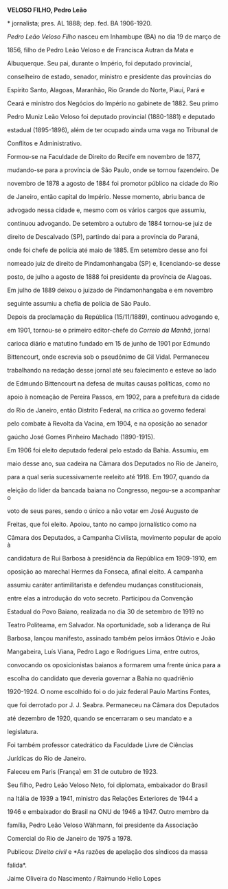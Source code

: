**VELOSO FILHO, Pedro Leão**



\* jornalista; pres. AL 1888; dep. fed. BA 1906-1920.



*Pedro Leão Veloso Filho* nasceu em Inhambupe (BA) no dia 19 de março de

1856, filho de Pedro Leão Veloso e de Francisca Autran da Mata e

Albuquerque. Seu pai, durante o Império, foi deputado provincial,

conselheiro de estado, senador, ministro e presidente das províncias do

Espírito Santo, Alagoas, Maranhão, Rio Grande do Norte, Piauí, Pará e

Ceará e ministro dos Negócios do Império no gabinete de 1882. Seu primo

Pedro Muniz Leão Veloso foi deputado provincial (1880-1881) e deputado

estadual (1895-1896), além de ter ocupado ainda uma vaga no Tribunal de

Conflitos e Administrativo.



Formou-se na Faculdade de Direito do Recife em novembro de 1877,

mudando-se para a província de São Paulo, onde se tornou fazendeiro. De

novembro de 1878 a agosto de 1884 foi promotor público na cidade do Rio

de Janeiro, então capital do Império. Nesse momento, abriu banca de

advogado nessa cidade e, mesmo com os vários cargos que assumiu,

continuou advogando. De setembro a outubro de 1884 tornou-se juiz de

direito de Descalvado (SP), partindo daí para a província do Paraná,

onde foi chefe de polícia até maio de 1885. Em setembro desse ano foi

nomeado juiz de direito de Pindamonhangaba (SP) e, licenciando-se desse

posto, de julho a agosto de 1888 foi presidente da província de Alagoas.

Em julho de 1889 deixou o juizado de Pindamonhangaba e em novembro

seguinte assumiu a chefia de polícia de São Paulo.



Depois da proclamação da República (15/11/1889), continuou advogando e,

em 1901, tornou-se o primeiro editor-chefe do *Correio da Manhã*, jornal

carioca diário e matutino fundado em 15 de junho de 1901 por Edmundo

Bittencourt, onde escrevia sob o pseudônimo de Gil Vidal. Permaneceu

trabalhando na redação desse jornal até seu falecimento e esteve ao lado

de Edmundo Bittencourt na defesa de muitas causas políticas, como no

apoio à nomeação de Pereira Passos, em 1902, para a prefeitura da cidade

do Rio de Janeiro, então Distrito Federal, na crítica ao governo federal

pelo combate à Revolta da Vacina, em 1904, e na oposição ao senador

gaúcho José Gomes Pinheiro Machado (1890-1915).



Em 1906 foi eleito deputado federal pelo estado da Bahia. Assumiu, em

maio desse ano, sua cadeira na Câmara dos Deputados no Rio de Janeiro,

para a qual seria sucessivamente reeleito até 1918. Em 1907, quando da

eleição do líder da bancada baiana no Congresso, negou-se a acompanhar o

voto de seus pares, sendo o único a não votar em José Augusto de

Freitas, que foi eleito. Apoiou, tanto no campo jornalístico como na

Câmara dos Deputados, a Campanha Civilista, movimento popular de apoio à

candidatura de Rui Barbosa à presidência da República em 1909-1910, em

oposição ao marechal Hermes da Fonseca, afinal eleito. A campanha

assumiu caráter antimilitarista e defendeu mudanças constitucionais,

entre elas a introdução do voto secreto. Participou da Convenção

Estadual do Povo Baiano, realizada no dia 30 de setembro de 1919 no

Teatro Politeama, em Salvador. Na oportunidade, sob a liderança de Rui

Barbosa, lançou manifesto, assinado também pelos irmãos Otávio e João

Mangabeira, Luís Viana, Pedro Lago e Rodrigues Lima, entre outros,

convocando os oposicionistas baianos a formarem uma frente única para a

escolha do candidato que deveria governar a Bahia no quadriênio

1920-1924. O nome escolhido foi o do juiz federal Paulo Martins Fontes,

que foi derrotado por J. J. Seabra. Permaneceu na Câmara dos Deputados

até dezembro de 1920, quando se encerraram o seu mandato e a

legislatura.



Foi também professor catedrático da Faculdade Livre de Ciências

Jurídicas do Rio de Janeiro.



Faleceu em Paris (França) em 31 de outubro de 1923.



Seu filho, Pedro Leão Veloso Neto, foi diplomata, embaixador do Brasil

na Itália de 1939 a 1941, ministro das Relações Exteriores de 1944 a

1946 e embaixador do Brasil na ONU de 1946 a 1947. Outro membro da

família, Pedro Leão Veloso Wähmann, foi presidente da Associação

Comercial do Rio de Janeiro de 1975 a 1978.



Publicou: *Direito civil* e *As razões de apelação dos síndicos da massa

falida*.



Jaime Oliveira do Nascimento / Raimundo Helio Lopes



